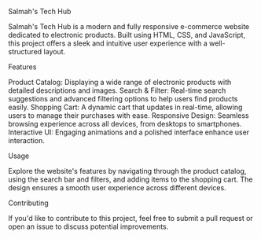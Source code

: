 Salmah's Tech Hub

Salmah's Tech Hub is a modern and fully responsive e-commerce website dedicated to electronic products. Built using HTML, CSS, and JavaScript, this project offers a sleek and intuitive user experience with a well-structured layout.

Features

Product Catalog: Displaying a wide range of electronic products with detailed descriptions and images.
Search & Filter: Real-time search suggestions and advanced filtering options to help users find products easily.
Shopping Cart: A dynamic cart that updates in real-time, allowing users to manage their purchases with ease.
Responsive Design: Seamless browsing experience across all devices, from desktops to smartphones.
Interactive UI: Engaging animations and a polished interface enhance user interaction.


Usage

Explore the website's features by navigating through the product catalog, using the search bar and filters, and adding items to the shopping cart. The design ensures a smooth user experience across different devices.

Contributing

If you'd like to contribute to this project, feel free to submit a pull request or open an issue to discuss potential improvements.
